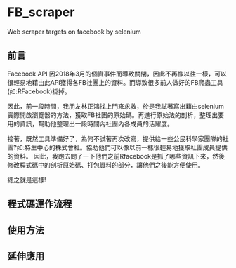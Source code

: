 # FB_scraper
Web scraper targets on facebook by selenium

## 前言

Facebook API 因2018年3月的個資事件而導致關閉，因此不再像以往一樣，可以很輕易地藉由此API獲得各FB社團上的資料。而導致很多前人做好的FB爬蟲工具(如:RFacebook)掛掉。

因此，前一段時間，我朋友林正鴻找上門來求救，於是我試著寫出藉由selenium實際開啟瀏覽器的方法，獲取FB社團的原始碼。再進行原始法的剖析，整理出要用的資訊，幫助他整理出一段時間內社團內各成員的活耀度。

接著，既然工具準備好了，為何不試著再次改寫，提供給一些公民科學家團隊的社團?如:特生中心的株式會社。協助他們可以像以前一樣很輕易地獲取社團成員提供的資料。
因此，我跑去問了一下他們之前Rfacebook是抓了哪些資訊下來，然後修改程式碼中的剖析原始碼、打包資料的部分，讓他們之後能方便使用。

總之就是這樣!

## 程式碼運作流程

## 使用方法


## 延伸應用


